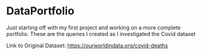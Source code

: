 # DataPortfolio
Just starting off with my first project and working on a more complete portfolio. These are the queries I created as I investigated the Covid dataset

Link to Original Dataset: https://ourworldindata.org/covid-deaths 
